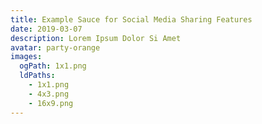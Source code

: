 ```yaml
---
title: Example Sauce for Social Media Sharing Features
date: 2019-03-07
description: Lorem Ipsum Dolor Si Amet
avatar: party-orange
images:
  ogPath: 1x1.png
  ldPaths:
    - 1x1.png
    - 4x3.png
    - 16x9.png
---
```

